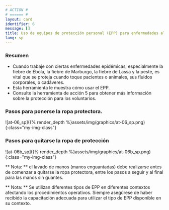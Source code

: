 ```yaml
---
# ACTION #
# ====== #
layout: card
identifier: 6
message: []
title: Uso de equipos de protección personal (EPP) para enfermedades altamente infecciosas
lang: sp
---
```


### Resumen

- Cuando trabaje con ciertas enfermedades epidémicas, especialmente la fiebre de Ébola, la fiebre de Marburgo, la fiebre de Lassa y la peste, es vital que se proteja cuando toque pacientes o animales, sus fluidos corporales, o cadáveres.
- Esta herramienta le muestra cómo usar el EPP.
- Consulte la herramienta de acción 5 para obtener más información sobre la protección para los voluntarios.

### Pasos para ponerse la ropa protectora.
![at-06_sp]({% render_depth %}assets/img/graphics/at-06_sp.png){:class="my-img-class"}

### Pasos para quitarse la ropa de protección
![at-06b_sp]({% render_depth %}assets/img/graphics/at-06b_sp.png){:class="my-img-class"}

** Nota: ** el lavado de manos (manos enguantadas) debe realizarse antes de comenzar a quitarse la ropa protectora, entre los pasos a seguir y al final para las manos sin guantes.

** Nota: ** Se utilizan diferentes tipos de EPP en diferentes contextos afectando los procedimientos operativos. Siempre asegúrese de haber recibido la capacitación adecuada para utilizar el tipo de EPP disponible en su contexto.
